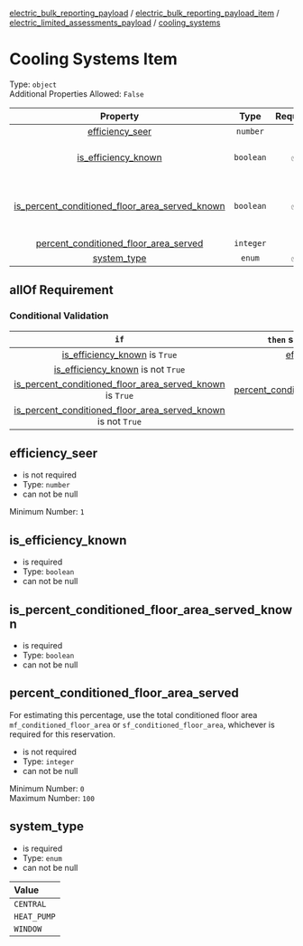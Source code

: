 


  
[electric_bulk_reporting_payload](electric_bulk_reporting_payload.md) / [electric_bulk_reporting_payload_item](electric_bulk_reporting_payload_item.md) / [electric_limited_assessments_payload](electric_limited_assessments_payload.md) / [cooling_systems](cooling_systems.md)
# Cooling Systems Item
  
Type: `object`  
Additional Properties Allowed: `False`  
  

|Property|Type|Required|Format|Title|
| :---: | :---: | :---: | :---: | :---: |
|[efficiency_seer](#efficiency_seer)|`number`||||
|[is_efficiency_known](#is_efficiency_known)|`boolean`|:white_check_mark:||Is efficiency known|
|[is_percent_conditioned_floor_area_served_known](#is_percent_conditioned_floor_area_served_known)|`boolean`|:white_check_mark:||Is percent conditioned floor area served known|
|[percent_conditioned_floor_area_served](#percent_conditioned_floor_area_served)|`integer`||||
|[system_type](#system_type)|`enum`|:white_check_mark:|||
  

## allOf Requirement
  

### Conditional Validation
  

|`if`|`then` should be present|should `not` be present|comment|
| :---: | :---: | :---: | :---: |
|[is_efficiency_known](#is_efficiency_known) is `True`|[efficiency_seer](#efficiency_seer)|||
|[is_efficiency_known](#is_efficiency_known) is not `True`||[efficiency_seer](#efficiency_seer)||
|[is_percent_conditioned_floor_area_served_known](#is_percent_conditioned_floor_area_served_known) is `True`|[percent_conditioned_floor_area_served](#percent_conditioned_floor_area_served)|||
|[is_percent_conditioned_floor_area_served_known](#is_percent_conditioned_floor_area_served_known) is not `True`||[percent_conditioned_floor_area_served](#percent_conditioned_floor_area_served)||

## efficiency_seer
  
  
  

- is not required
- Type: `number`
- can not be null
  
Minimum Number: `1`
## is_efficiency_known
  
  
  

- is required
- Type: `boolean`
- can not be null

## is_percent_conditioned_floor_area_served_known
  
  
  

- is required
- Type: `boolean`
- can not be null

## percent_conditioned_floor_area_served
  
For estimating this percentage, use the total conditioned floor area `mf_conditioned_floor_area` or `sf_conditioned_floor_area`, whichever is required for this reservation.  
  

- is not required
- Type: `integer`
- can not be null
  
Minimum Number: `0`  
Maximum Number: `100`
## system_type
  
  
  

- is required
- Type: `enum`
- can not be null
  

|Value|
| :--- |
|`CENTRAL`|
|`HEAT_PUMP`|
|`WINDOW`|
